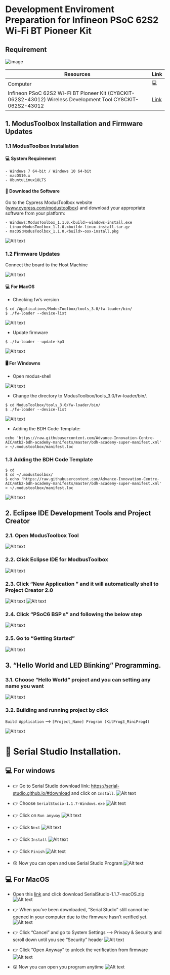 # Development Enviroment Preparation for Infineon PSoC 62S2 Wi-Fi BT Pioneer Kit
## Requirement 
![image](https://github.com/Advance-Innovation-Centre-AIC/Part-I-Basic-MCU-Interfacing/assets/88732241/a9cbaff6-f6a2-47f2-87ac-d4a9233b470f)

Resources  | Link
-----------|----------------------------------
Computer  |   💻
Infineon PSoC 62S2 Wi-Fi BT Pioneer Kit (CY8CKIT-062S2-43012) Wireless Development Tool CY8CKIT-062S2-43012  | [Link](https://www.infineon.com/cms/en/product/evaluation-boards/cy8ckit-062s2-43012/) 

## 1. ModusToolbox Installation and Firmware Updates
### 1.1 ModusToolbox Installation
#### 💻 System Requirement

    - Windows 7 64-bit / Windows 10 64-bit
    - macOS10.x
    - UbuntuLinux18LTS

#### 📀 Download the Software
Go to the Cypress ModusToolbox website (www.cypress.com/modustoolbox) and download your appropriate software from your platform: 

    - Windows:ModusToolbox_1.1.0.<build>-windows-install.exe
    - Linux:ModusToolbox_1.1.0.<build>-linux-install.tar.gz
    - macOS:ModusToolbox_1.1.0.<build>-osx-install.pkg

![Alt text](Img/image.png)

### 1.2 Firmware Updates
Connect the board to the Host Machine

![Alt text](Img/image33.png)
#### 💻 For MacOS
-  Checking fw’s version
```
$ cd /Applications/ModusToolbox/tools_3.0/fw-loader/bin/
$ ./fw-loader --device-list
```
![Alt text](Img/image-1.png)

- Update firmware
```
$ ./fw-loader --update-kp3
```
![Alt text](Img/image-2.png)

#### 🖥️ For Windowns 
- Open modus-shell
  
![Alt text](Img/image-3.png)  

- Change the directory to ModusToolbox/tools_3.0/fw-loader/bin/.
```
$ cd ModusToolbox/tools_3.0/fw-loader/bin/
$ ./fw-loader --device-list
```
![Alt text](Img/image22.png)

- Adding the BDH Code Template:
```
echo 'https://raw.githubusercontent.com/Advance-Innovation-Centre-AIC/mtb2-bdh-academy-manifests/master/bdh-academy-super-manifest.xml' > ~/.modustoolbox/manifest.loc
```
### 1.3 Adding the BDH Code Template
```
$ cd 
$ cd ~/.modustoolbox/
$ echo 'https://raw.githubusercontent.com/Advance-Innovation-Centre-AIC/mtb2-bdh-academy-manifests/master/bdh-academy-super-manifest.xml' > ~/.modustoolbox/manifest.loc
```
![Alt text](Img/image-4.png)

## 2. Eclipse IDE Development Tools and Project Creator
### 2.1. Open ModusToolbox Tool 
![Alt text](Img/image-5.png)

### 2.2. Click Eclipse IDE for ModbusToolbox
![Alt text](Img/image-6.png)

### 2.3. Click “New Application ” and it will automatically shell to Project Creator 2.0
![Alt text](Img/image7.png)
![Alt text](Img/image9.png)
### 2.4. Click “PSoC6 BSP s” and  following the below step
![Alt text](Img/image8.png)
### 2.5. Go to “Getting Started”
![Alt text](Img/image11.png)


## 3. “Hello World and LED Blinking” Programming.
### 3.1. Choose “Hello World” project and you can setting any name you want 
![Alt text](Img/image12.png)
### 3.2. Building and running project by click 
`Build Application` —> `[Project_Name] Program (KitProg3_MiniProg4)`

![Alt text](Img/image13.png)

# 🧮 Serial Studio Installation.
## 💻 For windows 
- 👉 Go to Serial Studio download link: https://serial-studio.github.io/#download and click on `Install`. 
![Alt text](Img/serial_studio/image.png)

- 👉 Choose `SerialStudio-1.1.7-Windows.exe`
![Alt text](Img/serial_studio/image-1.png)

- 👉 Click on `Run anyway`
![Alt text](Img/serial_studio/image-2.png)

- 👉 Click `Next`
![Alt text](Img/serial_studio/image-9.png)

- 👉 Click `Install`
![Alt text](Img/serial_studio/image-10.png)

- 👉 Click `Finish`
![Alt text](Img/serial_studio/image-11.png)

- 😲 Now you can open and use Serial Studio Program
![Alt text](Img/serial_studio/image-3.png)

## 💻 For MacOS
- Open this [link](https://github.com/Serial-Studio/Serial-Studio/releases/tag/v1.1.7) and click download SerialStudio-1.1.7-macOS.zip
![Alt text](Img/serial_studio/image-4.png)

- 👉 When you’ve been downloaded,  “Serial Studio” still cannot be opened in your computer due to  the firmware hasn’t verified yet.
![Alt text](Img/serial_studio/image-5.png)

- 👉 Click “Cancel” and go to System Settings -→ Privacy & Security  and scroll down until you see  “Security” header 
![Alt text](Img/serial_studio/image-6.png)

- 👉 Click “Open Anyway”  to unlock the verification from firmware 
![Alt text](Img/serial_studio/image-7.png)


- 😲 Now you can open you program anytime
![Alt text](Img/serial_studio/image-8.png)
